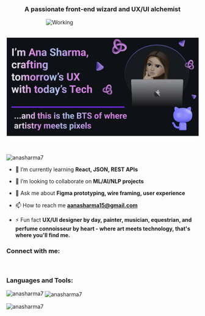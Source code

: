 <h3 align="center">A passionate front-end wizard and UX/UI alchemist</h3>
<img align="right" alt="Working" width="400" src="https://dribbble.com/shots/11086928-Working-girl">

<!-- Add some space between the first and second image -->
<br><br>

[![MasterHead](./banner.png)](#)

<!-- Removed the trophy section -->
<!-- Adjusted spacing before and after the banner -->
<br>

<p align="left"> <img src="https://komarev.com/ghpvc/?username=anasharma7&label=Profile%20views&color=0e75b6&style=flat" alt="anasharma7" /> </p>

- 🌱 I’m currently learning **React, JSON, REST APIs**

- 👯 I’m looking to collaborate on **ML/AI/NLP projects**

- 💬 Ask me about **Figma prototyping, wire framing, user experience**

- 📫 How to reach me **aanasharma15@gmail.com**

- ⚡ Fun fact **UX/UI designer by day, painter, musician, equestrian, and perfume connoisseur by heart - where art meets technology, that's where you'll find me.**

<h3 align="left">Connect with me:</h3>

<!-- Spacing between sections -->
<br>

<h3 align="left">Languages and Tools:</h3>
<p align="left">
<!-- Icons... -->
</p>

<p><img align="left" src="https://github-readme-stats.vercel.app/api/top-langs?username=anasharma7&show_icons=true&locale=en&layout=compact" alt="anasharma7" /></p>

<p>&nbsp;<img align="center" src="https://github-readme-stats.vercel.app/api?username=anasharma7&show_icons=true&locale=en" alt="anasharma7" /></p>

<p><img align="center" src="https://github-readme-streak-stats.herokuapp.com/?user=anasharma7&" alt="anasharma7" /></p>
